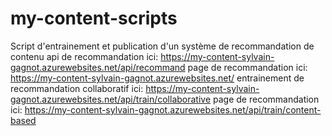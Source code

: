 # my-content-scripts

Script d'entrainement et publication d'un système de recommandation de contenu
api de recommandation ici: https://my-content-sylvain-gagnot.azurewebsites.net/api/recommand
page de recommandation ici: https://my-content-sylvain-gagnot.azurewebsites.net/
entrainement de recommandation collaboratif ici: https://my-content-sylvain-gagnot.azurewebsites.net/api/train/collaborative
page de recommandation ici: https://my-content-sylvain-gagnot.azurewebsites.net/api/train/content-based

